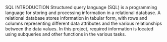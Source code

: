 SQL INTRODUCTION
	Structured query language (SQL) is a programming language for storing and processing information in a relational database. A relational database stores information in tabular form, with rows and columns representing different data attributes and the various relationships between the data values.
	In this project, required information is located using subqueries and other functions in the various tasks.

